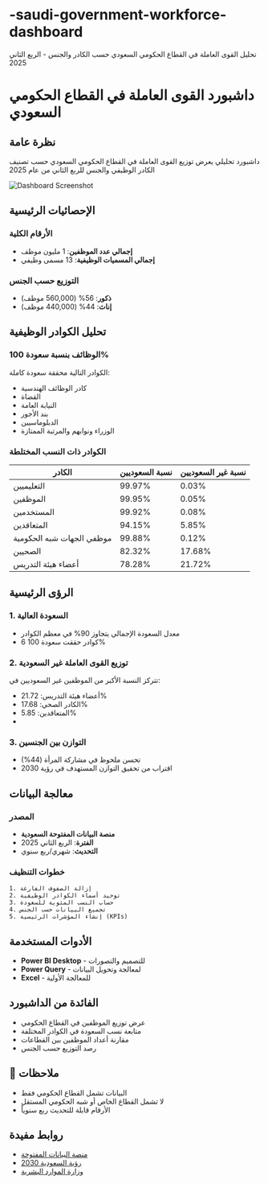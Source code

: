 # -saudi-government-workforce-dashboard
تحليل القوى العاملة في القطاع الحكومي السعودي حسب الكادر والجنس - الربع الثاني 2025
#  داشبورد القوى العاملة في القطاع الحكومي السعودي

## نظرة عامة
داشبورد تحليلي يعرض توزيع القوى العاملة في القطاع الحكومي السعودي حسب تصنيف الكادر الوظيفي والجنس للربع الثاني من عام 2025

![Dashboard Screenshot](dashboard-image.png)

##  الإحصائيات الرئيسية

### الأرقام الكلية
- **إجمالي عدد الموظفين**: 1 مليون موظف
- **إجمالي المسميات الوظيفية**: 13 مسمى وظيفي

### التوزيع حسب الجنس
- **ذكور**: 56% (560,000 موظف)
- **إناث**: 44% (440,000 موظف)

##  تحليل الكوادر الوظيفية

### الوظائف بنسبة سعودة 100%
 الكوادر التالية محققة سعودة كاملة:
- كادر الوظائف الهندسية
- القضاة
- النيابة العامة
- بند الأجور
- الدبلوماسيين
- الوزراء ونوابهم والمرتبة الممتازة

### الكوادر ذات النسب المختلطة

| الكادر | نسبة السعوديين | نسبة غير السعوديين |
|--------|---------------|-------------------|
| التعليميين | 99.97% | 0.03% |
| الموظفين | 99.95% | 0.05% |
| المستخدمين | 99.92% | 0.08% |
| المتعاقدين | 94.15% | 5.85% |
| موظفي الجهات شبه الحكومية | 99.88% | 0.12% |
| الصحيين | 82.32% | 17.68% |
| أعضاء هيئة التدريس | 78.28% | 21.72% |

##  الرؤى الرئيسية

### 1. السعودة العالية
- معدل السعودة الإجمالي يتجاوز 90% في معظم الكوادر
- 6 كوادر حققت سعودة 100%

### 2. توزيع القوى العاملة غير السعودية
تتركز النسبة الأكبر من الموظفين غير السعوديين في:
- أعضاء هيئة التدريس: 21.72%
- الكادر الصحي: 17.68%
- المتعاقدين: 5.85%
- 
### 3. التوازن بين الجنسين
- تحسن ملحوظ في مشاركة المرأة (44%)
- اقتراب من تحقيق التوازن المستهدف في رؤية 2030

## معالجة البيانات

### المصدر
- **منصة البيانات المفتوحة السعودية**
- **الفترة**: الربع الثاني 2025
- **التحديث**: شهري/ربع سنوي

### خطوات التنظيف
```
1. إزالة الصفوف الفارغة
2. توحيد أسماء الكوادر الوظيفية
3. حساب النسب المئوية للسعودة
4. تجميع البيانات حسب الجنس
5. إنشاء المؤشرات الرئيسية (KPIs)
```

##  الأدوات المستخدمة
- **Power BI Desktop** - للتصميم والتصورات
- **Power Query** - لمعالجة وتحويل البيانات
- **Excel** - للمعالجة الأولية



## الفائدة من الداشبورد
- عرض توزيع الموظفين في القطاع الحكومي
- متابعة نسب السعودة في الكوادر المختلفة
- مقارنة أعداد الموظفين بين القطاعات
- رصد التوزيع حسب الجنس
## 📝 ملاحظات
- البيانات تشمل القطاع الحكومي فقط
- لا تشمل القطاع الخاص أو شبه الحكومي المستقل
- الأرقام قابلة للتحديث ربع سنوياً

##  روابط مفيدة
- [منصة البيانات المفتوحة](https://data.gov.sa)
- [رؤية السعودية 2030](https://vision2030.gov.sa)
- [وزارة الموارد البشرية](https://hrsd.gov.sa)

